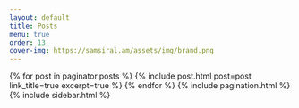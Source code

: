```yaml
---
layout: default
title: Posts
menu: true
order: 13
cover-img: https://samsiral.am/assets/img/brand.png
---
```


<div class="col-sm-8">
  <div id="jsonContent"></div>
  {% for post in paginator.posts %}
  {% include post.html post=post link_title=true excerpt=true %}
  {% endfor %}
  {% include pagination.html %}
  <div id="pagin" class="pagination justify-content-center mb-4"></div>
</div>
{% include sidebar.html %}
